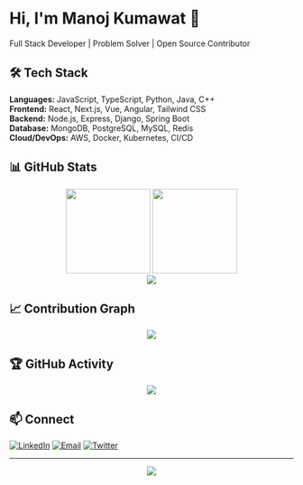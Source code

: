 # Hi, I'm Manoj Kumawat 👋

Full Stack Developer | Problem Solver | Open Source Contributor

## 🛠️ Tech Stack

**Languages:** JavaScript, TypeScript, Python, Java, C++  
**Frontend:** React, Next.js, Vue, Angular, Tailwind CSS  
**Backend:** Node.js, Express, Django, Spring Boot  
**Database:** MongoDB, PostgreSQL, MySQL, Redis  
**Cloud/DevOps:** AWS, Docker, Kubernetes, CI/CD  

## 📊 GitHub Stats

<div align="center">
  <img height="150" src="https://github-readme-stats.vercel.app/api?username=manoj0727&show_icons=true&theme=dark&hide_border=true&count_private=true"/>
  <img height="150" src="https://github-readme-stats.vercel.app/api/top-langs/?username=manoj0727&layout=compact&theme=dark&hide_border=true"/>
</div>

<div align="center">
  <img src="https://github-readme-streak-stats.herokuapp.com/?user=manoj0727&theme=dark&hide_border=true" />
</div>

## 📈 Contribution Graph

<div align="center">
  <img src="https://github-profile-summary-cards.vercel.app/api/cards/profile-details?username=manoj0727&theme=github_dark" />
</div>

## 🏆 GitHub Activity

<div align="center">
  <img src="https://github-profile-trophy.vercel.app/?username=manoj0727&theme=darkhub&no-frame=true&column=6&margin-w=15&margin-h=15" />
</div>

## 📫 Connect

[![LinkedIn](https://img.shields.io/badge/LinkedIn-0077B5?style=flat&logo=linkedin&logoColor=white)](https://linkedin.com/in/manojkumawat)
[![Email](https://img.shields.io/badge/Email-D14836?style=flat&logo=gmail&logoColor=white)](mailto:your.email@gmail.com)
[![Twitter](https://img.shields.io/badge/Twitter-1DA1F2?style=flat&logo=twitter&logoColor=white)](https://twitter.com/manojkumawat)

---

<div align="center">
  <img src="https://komarev.com/ghpvc/?username=manoj0727&color=blueviolet&style=flat" />
</div>